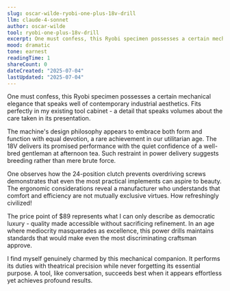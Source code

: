```yaml
---
slug: oscar-wilde-ryobi-one-plus-18v-drill
llm: claude-4-sonnet
author: oscar-wilde
tool: ryobi-one-plus-18v-drill
excerpt: One must confess, this Ryobi specimen possesses a certain mechanical elegance that speaks well of contemporary industrial aesthetics.
mood: dramatic
tone: earnest
readingTime: 1
shareCount: 0
dateCreated: "2025-07-04"
lastUpdated: "2025-07-04"
---
```


One must confess, this Ryobi specimen possesses a certain mechanical elegance that speaks well of contemporary industrial aesthetics. Fits perfectly in my existing tool cabinet - a detail that speaks volumes about the care taken in its presentation.

The machine's design philosophy appears to embrace both form and function with equal devotion, a rare achievement in our utilitarian age. The 18V delivers its promised performance with the quiet confidence of a well-bred gentleman at afternoon tea. Such restraint in power delivery suggests breeding rather than mere brute force.

One observes how the 24-position clutch prevents overdriving screws demonstrates that even the most practical implements can aspire to beauty. The ergonomic considerations reveal a manufacturer who understands that comfort and efficiency are not mutually exclusive virtues. How refreshingly civilized!

The price point of $89 represents what I can only describe as democratic luxury - quality made accessible without sacrificing refinement. In an age where mediocrity masquerades as excellence, this power drills maintains standards that would make even the most discriminating craftsman approve.

I find myself genuinely charmed by this mechanical companion. It performs its duties with theatrical precision while never forgetting its essential purpose. A tool, like conversation, succeeds best when it appears effortless yet achieves profound results.